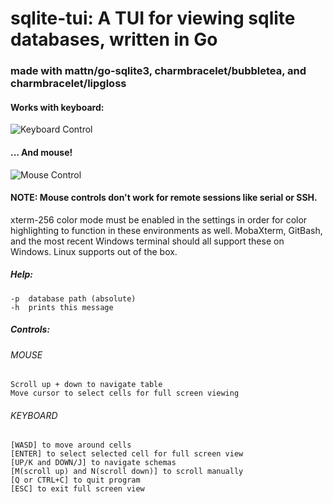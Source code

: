 # sqlite-tui:  A TUI for viewing sqlite databases, written in Go

### made with mattn/go-sqlite3, charmbracelet/bubbletea, and charmbracelet/lipgloss

#### Works with keyboard:

![Keyboard Control](https://i.imgur.com/ryDLroi.gif)

#### ... And mouse!

![Mouse Control](https://i.imgur.com/O8DT9q5.gif)

#### NOTE: Mouse controls don't work for remote sessions like serial or SSH. 
xterm-256 color mode must be enabled in the settings in order for color highlighting to function in these environments as well.
MobaXterm, GitBash, and the most recent Windows terminal should all support these on Windows. Linux supports out of the box.

##### Help:
	-p	database path (absolute)
	-h	prints this message
##### Controls:
###### MOUSE
	Scroll up + down to navigate table
	Move cursor to select cells for full screen viewing
###### KEYBOARD
	[WASD] to move around cells
	[ENTER] to select selected cell for full screen view
	[UP/K and DOWN/J] to navigate schemas
	[M(scroll up) and N(scroll down)] to scroll manually
	[Q or CTRL+C] to quit program
	[ESC] to exit full screen view
